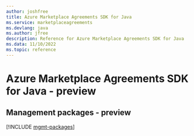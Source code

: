 ```yaml
---
author: joshfree
title: Azure Marketplace Agreements SDK for Java
ms.service: marketplaceagreements
ms.devlang: java
ms.author: jfree
description: Reference for Azure Marketplace Agreements SDK for Java
ms.data: 11/10/2022
ms.topic: reference
---
```

# Azure Marketplace Agreements SDK for Java - preview

## Management packages - preview
[!INCLUDE [mgmt-packages](marketplace-agreements-mgmt-index.md)]